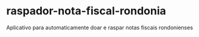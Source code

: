 # raspador-nota-fiscal-rondonia
Aplicativo para automaticamente doar e raspar notas fiscais rondonienses
